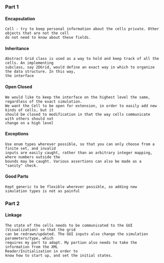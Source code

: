 ### Part 1

#### Encapsulation

    Cell - try to keep personal information about the cells private. Other objects that are not the cell
    do not need to know about these fields. 

#### Inheritance 
    Abstract Grid class is used as a way to hold and keep track of all the cells. An implementing
    subclass, say 2DGrid, would define an exact way in which to organize the data structure. In this way,
    the interface 

#### Open Closed
    We would like to keep the interface on the highest level the same, regardless of the exact simulation.
    We want the Cell to be open for extension, in order to easily add new kinds of cells, but it 
    should be closed to modification in that the way cells communicate with others should not 
    change on a high level
#### Exceptions
    Use enum types wherever possible, so that you can only choose from a finite set, and invalid 
    inputs are easily caught, rather than an arbitrary integer mapping, where numbers outside the
    bounds may be caught. Various assertions can also be made as a "sanity" check. 
#### Good Parts
    Kept generic to be flexible wherever possible, so adding new simulation types is not as painful
    
### Part 2

#### Linkage
    The state of the cells needs to be communicated to the GUI (Visualization) so that the grid 
    can be redrawn/updated. The GUI inputs also change the simulation parameters/type, which 
    requires my part to adapt. My portion also needs to take the information from the XML 
    Reader/Initialization in order to 
    know how to start up, and set the initial states.
   
